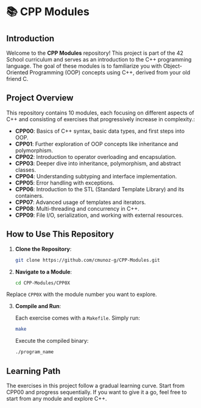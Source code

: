 # 📚 CPP Modules

## Introduction
Welcome to the **CPP Modules** repository! This project is part of the 42 School curriculum and serves as an introduction to the C++ programming language. The goal of these modules is to familiarize you with Object-Oriented Programming (OOP) concepts using C++, derived from your old friend C.

## Project Overview
This repository contains 10 modules, each focusing on different aspects of C++ and consisting of exercises that progressively increase in complexity.:

- **CPP00**: Basics of C++ syntax, basic data types, and first steps into OOP.
- **CPP01**: Further exploration of OOP concepts like inheritance and polymorphism.
- **CPP02**: Introduction to operator overloading and encapsulation.
- **CPP03**: Deeper dive into inheritance, polymorphism, and abstract classes.
- **CPP04**: Understanding subtyping and interface implementation.
- **CPP05**: Error handling with exceptions.
- **CPP06**: Introduction to the STL (Standard Template Library) and its containers.
- **CPP07**: Advanced usage of templates and iterators.
- **CPP08**: Multi-threading and concurrency in C++.
- **CPP09**: File I/O, serialization, and working with external resources.

## How to Use This Repository
1. **Clone the Repository**:
    ```bash
    git clone https://github.com/cmunoz-g/CPP-Modules.git
    ```
2. **Navigate to a Module**: 
   ```bash
   cd CPP-Modules/CPP0X
    ```
Replace `CPP0X` with the module number you want to explore.

3. **Compile and Run**:

   Each exercise comes with a `Makefile`. Simply run:
   ```bash
   make
   ```
   Execute the compiled binary:
    ```bash
    ./program_name
     ```
## Learning Path
The exercises in this project follow a gradual learning curve. Start from CPP00 and progress sequentially. If you want to give it a go, feel free to start from any module and explore C++.
   
